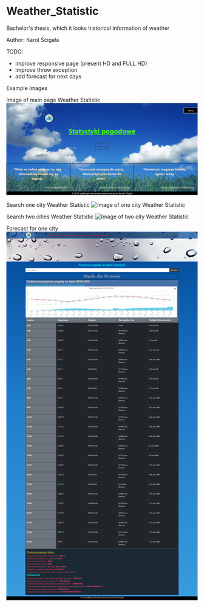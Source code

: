 # Weather_Statistic
Bachelor's thesis, which it looks historical information of weather

Author: Karol Ścigała

TODO:
- improve responsive page (present HD and FULL HD)
- improve throw exception
- add forecast for next days


Example images

Image of main page Weather Statistic
![Image of main page Weather Statistic](/Screen/main_page.png)

Search one city Weather Statistic
![Image of one city Weather Statistic](/Screen/OneTow.png)

Search two cities Weather Statistic
![Image of two city Weather Statistic](/Screen/TwoTows.png)

Forecast for one city
![Image of forecat Weather Statistic](/Screen/predict.png)
